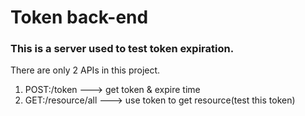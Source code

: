 # Token back-end
### This is a server used to test token expiration.

There are only 2 APIs in this project.<br>
1) POST:/token ---> get token & expire time<br>
2) GET:/resource/all ---> use token to get resource(test this token)
